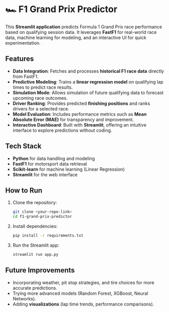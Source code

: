 
# 🏎 F1 Grand Prix Predictor

This **Streamlit application** predicts Formula 1 Grand Prix race performance based on qualifying session data. It leverages **FastF1** for real-world race data, machine learning for modeling, and an interactive UI for quick experimentation.

##  Features

* **Data Integration**: Fetches and processes **historical F1 race data** directly from FastF1.
* **Predictive Modeling**: Trains a **linear regression model** on qualifying lap times to predict race results.
* **Simulation Mode**: Allows simulation of future qualifying data to forecast upcoming race outcomes.
* **Driver Ranking**: Provides predicted **finishing positions** and ranks drivers for a selected race.
* **Model Evaluation**: Includes performance metrics such as **Mean Absolute Error (MAE)** for transparency and improvement.
* **Interactive Dashboard**: Built with **Streamlit**, offering an intuitive interface to explore predictions without coding.

##  Tech Stack

* **Python** for data handling and modeling
* **FastF1** for motorsport data retrieval
* **Scikit-learn** for machine learning (Linear Regression)
* **Streamlit** for the web interface

## How to Run

1. Clone the repository:

   ```bash
   git clone <your-repo-link>
   cd f1-grand-prix-predictor
   ```

2. Install dependencies:

   ```bash
   pip install -r requirements.txt
   ```

3. Run the Streamlit app:

   ```bash
   streamlit run app.py
   ```


##  Future Improvements

* Incorporating weather, pit stop strategies, and tire choices for more accurate predictions.
* Trying more advanced models (Random Forest, XGBoost, Neural Networks).
* Adding **visualizations** (lap time trends, performance comparisons).

